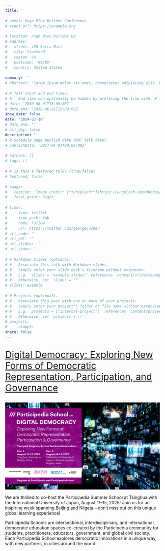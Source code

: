 ```yaml
---
title: ''

# event: Hugo Blox Builder Conference
# event_url: https://example.org

# location: Hugo Blox Builder HQ
# address:
#   street: 450 Serra Mall
#   city: Stanford
#   region: CA
#   postcode: '94305'
#   country: United States

summary: ''
# abstract: 'Lorem ipsum dolor sit amet, consectetur adipiscing elit. Duis posuere tellusac convallis placerat. Proin tincidunt magna sed ex sollicitudin condimentum. Sed ac faucibus dolor, scelerisque sollicitudin nisi. Cras purus urna, suscipit quis sapien eu, pulvinar tempor diam.'

# # Talk start and end times.
# #   End time can optionally be hidden by prefixing the line with `#`.
# date: '2030-06-01T13:00:00Z'
# date_end: '2030-06-01T15:00:00Z'
show_date: false
date: '2024-02-18'
# date_end: ''
# all_day: false
description: ''
# # Schedule page publish date (NOT talk date).
# publishDate: '2017-01-01T00:00:00Z'

# authors: []
# tags: []

# # Is this a featured talk? (true/false)
# featured: false

# image:
#   caption: 'Image credit: [**Unsplash**](https://unsplash.com/photos/bzdhc5b3Bxs)'
#   focal_point: Right

# links:
#   - icon: twitter
#     icon_pack: fab
#     name: Follow
#     url: https://twitter.com/georgecushen
# url_code: ''
# url_pdf: ''
# url_slides: ''
# url_video: ''

# # Markdown Slides (optional).
# #   Associate this talk with Markdown slides.
# #   Simply enter your slide deck's filename without extension.
# #   E.g. `slides = "example-slides"` references `content/slides/example-slides.md`.
# #   Otherwise, set `slides = ""`.
# slides: example

# # Projects (optional).
# #   Associate this post with one or more of your projects.
# #   Simply enter your project's folder or file name without extension.
# #   E.g. `projects = ["internal-project"]` references `content/project/deep-learning/index.md`.
# #   Otherwise, set `projects = []`.
# projects:
#   - example
share: false
---
```

<!-- <style>
/* 修改 body 的文字颜色为 #666666 (深灰) */
body {
    color: #666666 !important;
}
</style> -->

<!-- # <span style="color:black;">**Talks**</span> -->

[<p style="font-size: 30px;">Digital Democracy: Exploring New Forms of Democratic Representation, Participation, and Governance</p>](https://participedia.net/participediaschool)

![img](PSchool-2025-China.png)

We are thrilled to co-host the Participedia Summer School at Tsinghua with the International University of Japan, August 11–15, 2025! Join us for an inspiring week spanning Beijing and Niigata—don’t miss out on this unique global learning experience!

Participedia Schools are intersectional, interdisciplinary, and international, democratic education spaces co-created by the Participedia community for students, practitioners, educators, government, and global civil society. Each Participedia School explores democratic innovations in a unique way, with new partners, in cities around the world.

<!-- August 11-15, 2025 | Tsinghua University in Beijing, China and the International University of Japan in Minami Uonuma, Niigata, Japan

Participedia School 2025 Rio - China
Intelligent and digital technologies have emerged as a major force in reshaping democratic institutions and public governance worldwide. Currently, over ten cities are piloting digital local democracy or participatory initiatives across China. To understand these innovative practices, examine emerging issues and tensions in the development of public digital infrastructures, and identify areas of improvement, we are pleased to announce Participedia School on Digital Democracy: Exploring New Forms of Democratic Representation, Participation, and Governance (August 11-15, 2025). The Participedia School program will span over 40 hours across 4 days, and two countries (China and Japan).

Participedia School 2025 on Digital Democracy aims to:
1. Empower the Next Generation of Researchers: Offer aspiring scholars and practitioners in digital democracy an immersive experience, engaging with the latest innovations, research, and real-world applications in the field.
2. Explore Emerging Challenges and Opportunities: Examine key issues arising from recent digital democracy initiatives, such as creating E-forums to foster greater public participation and enhance the quality of deliberative processes. The program also delves into how digital tools can expand and reimagine traditional electoral representation frameworks.
3. Foster Innovation and Collaboration: Identify critical gaps and opportunities for collaboration in addressing pressing challenges, including combating digital fraud, ensuring equitable access, and enhancing trust and transparency in democratic systems.

### Week Overview
What: This Participedia School will explore digital democracy through themes of AI and democracy, digital participation, digital deliberative democracy, algorithms in democratic oversight, public digital infrastructure, democratic integrity, and technological safeguards against digital fraud. It will span over 40 hours across 4 classroom days. The curriculum will also encourage students to utilize Participedia’s case repository.

When: August 11-15, 2025

Where:
August 11-12, 2025: Tsinghua University in Beijing, China
August 3, 2025: Travel
August 14-15, 2025: International University of Japan in Minami Uonuma, Niigata, Japan
Who: Graduate students, faculty, community leaders, local government officials, Participedia researchers, and professionals whose work can be enhanced by deepening understanding and engagement with digital democracy. The program aims to host 80 in-person participants, with additional attendees joining online. In addition to regional based registrants, we have space for up to 20 self-funded international participants.

Fee Schedule:
$300 USD to be paid by March 2025

[Registration](https://participedia.net/participediaschool). -->

<!-- {{% callout note %}}
Click on the **Slides** button above to view the built-in slides feature.
{{% /callout %}}

Slides can be added in a few ways:

- **Create** slides using Hugo Blox Builder's [_Slides_](https://docs.hugoblox.com/reference/content-types/) feature and link using `slides` parameter in the front matter of the talk file
- **Upload** an existing slide deck to `static/` and link using `url_slides` parameter in the front matter of the talk file
- **Embed** your slides (e.g. Google Slides) or presentation video on this page using [shortcodes](https://docs.hugoblox.com/reference/markdown/).

Further event details, including [page elements](https://docs.hugoblox.com/reference/markdown/) such as image galleries, can be added to the body of this page. -->
